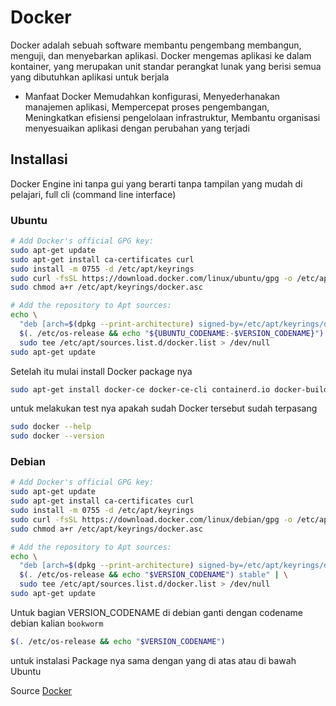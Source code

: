 # Docker

Docker adalah sebuah software membantu pengembang membangun, menguji, dan menyebarkan aplikasi. Docker mengemas aplikasi ke dalam kontainer, yang merupakan unit standar perangkat lunak yang berisi semua yang dibutuhkan aplikasi untuk berjala

- Manfaat Docker
Memudahkan konfigurasi, Menyederhanakan manajemen aplikasi, Mempercepat proses pengembangan, Meningkatkan efisiensi pengelolaan infrastruktur, Membantu organisasi menyesuaikan aplikasi dengan perubahan yang terjadi

## Installasi

Docker Engine ini tanpa gui yang berarti tanpa tampilan yang mudah di pelajari, full cli (command line interface)

### Ubuntu
```bash
# Add Docker's official GPG key:
sudo apt-get update
sudo apt-get install ca-certificates curl
sudo install -m 0755 -d /etc/apt/keyrings
sudo curl -fsSL https://download.docker.com/linux/ubuntu/gpg -o /etc/apt/keyrings/docker.asc
sudo chmod a+r /etc/apt/keyrings/docker.asc

# Add the repository to Apt sources:
echo \
  "deb [arch=$(dpkg --print-architecture) signed-by=/etc/apt/keyrings/docker.asc] https://download.docker.com/linux/ubuntu \
  $(. /etc/os-release && echo "${UBUNTU_CODENAME:-$VERSION_CODENAME}") stable" | \
  sudo tee /etc/apt/sources.list.d/docker.list > /dev/null
sudo apt-get update
```
Setelah itu mulai install Docker package nya

```bash
sudo apt-get install docker-ce docker-ce-cli containerd.io docker-buildx-plugin docker-compose-plugin
```

untuk melakukan test nya apakah sudah Docker tersebut sudah terpasang

```bash
sudo docker --help
sudo docker --version
```

### Debian
```bash
# Add Docker's official GPG key:
sudo apt-get update
sudo apt-get install ca-certificates curl
sudo install -m 0755 -d /etc/apt/keyrings
sudo curl -fsSL https://download.docker.com/linux/debian/gpg -o /etc/apt/keyrings/docker.asc
sudo chmod a+r /etc/apt/keyrings/docker.asc

# Add the repository to Apt sources:
echo \
  "deb [arch=$(dpkg --print-architecture) signed-by=/etc/apt/keyrings/docker.asc] https://download.docker.com/linux/debian \
  $(. /etc/os-release && echo "$VERSION_CODENAME") stable" | \
  sudo tee /etc/apt/sources.list.d/docker.list > /dev/null
sudo apt-get update
```
Untuk bagian VERSION_CODENAME di debian ganti dengan codename debian kalian `bookworm`
```bash
$(. /etc/os-release && echo "$VERSION_CODENAME")
```

untuk instalasi Package nya sama dengan yang di atas atau di bawah Ubuntu

Source [Docker](https://docs.docker.com/engine/)